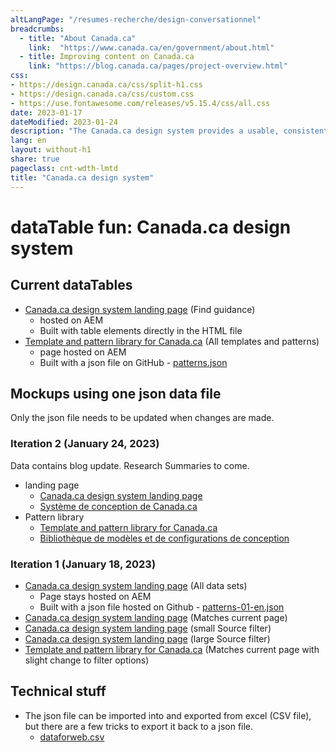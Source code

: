 ```yaml
---
altLangPage: "/resumes-recherche/design-conversationnel"
breadcrumbs:
  - title: "About Canada.ca"
    link:  "https://www.canada.ca/en/government/about.html"
  - title: Improving content on Canada.ca
    link: "https://blog.canada.ca/pages/project-overview.html"
css:
- https://design.canada.ca/css/split-h1.css
- https://design.canada.ca/css/custom.css
- https://use.fontawesome.com/releases/v5.15.4/css/all.css
date: 2023-01-17
dateModified: 2023-01-24
description: "The Canada.ca design system provides a usable, consistent and trustworthy online experience for people who access Government of Canada digital services."
lang: en
layout: without-h1
share: true
pageclass: cnt-wdth-lmtd
title: "Canada.ca design system"
---
```

<h1 property="name" id="wb-cont" dir="ltr"><span class="stacked"><span>dataTable fun</span>: <span>Canada.ca design system</span></span></h1>
<h2>Current dataTables</h2>
<ul>
   <li>
      <a href="https://www.canada.ca/en/government/about/design-system.html">Canada.ca design system landing page</a> (Find guidance)
      <ul>
         <li>hosted on AEM</li>
         <li>Built with table elements directly in the HTML file</li>
      </ul>
   </li>
   <li>
      <a href="https://www.canada.ca/en/government/about/design-system/pattern-library.html">Template and pattern library for Canada.ca</a> (All templates and patterns)
      <ul>
         <li>page hosted on AEM</li>
         <li>Built with a json file on GitHub - <a href="https://design.canada.ca/ajax/patterns.json">patterns.json</a></li>
      </ul>
   </li>
</ul>
<h2>Mockups using one json data file</h2>
<p>Only the json file needs to be updated when changes are made.</p>
<h3>Iteration 2 (January 24, 2023)</h3>
<p>Data contains blog update.  Research Summaries to come.</p>
<ul>
  <li>landing page
<ul>
 <li><a href="https://prycrane.github.io/experimental/prycrane/datatables/datatables-09-en.html">Canada.ca design system landing page</a></li>
 <li><a href="https://prycrane.github.io/experimental/prycrane/datatables/datatables-09-fr.html">Système de conception de Canada.ca</a></li>
    </ul></li>
  <li>Pattern library
<ul>
 <li><a href="https://prycrane.github.io/experimental/prycrane/datatables/datatables-09-en.html">Template and pattern library for Canada.ca</a></li>
 <li><a href="https://prycrane.github.io/experimental/prycrane/datatables/datatables-09-fr.html">Bibliothèque de modèles et de configurations de conception</a></li>
    </ul></li>
  </ul>
<h3>Iteration 1  (January 18, 2023)</h3>
<ul>
   <li>
      <a href="https://prycrane.github.io/experimental/prycrane/datatables/datatables-02-en.html">Canada.ca design system landing page</a> (All data sets)
      <ul>
         <li>Page stays hosted on AEM</li>
         <li>Built with a json file hosted on Github - <a href="https://design.canada.ca/ajax/patterns-01-en.json">patterns-01-en.json</a></li>
      </ul>
   </li>
   <li>
      <a href="https://prycrane.github.io/experimental/prycrane/datatables/datatables-06-en.html">Canada.ca design system landing page</a> (Matches current page)
   </li>
   <li>
      <a href="https://prycrane.github.io/experimental/prycrane/datatables/datatables-07-en.html">Canada.ca design system landing page</a> (small Source filter)
   </li>
   <li>
      <a href="https://prycrane.github.io/experimental/prycrane/datatables/datatables-09-en.html">Canada.ca design system landing page</a> (large Source filter)
   </li>
   <li>
      <a href="https://prycrane.github.io/experimental/prycrane/datatables/datatables-05-en.html">Template and pattern library for Canada.ca</a> (Matches current page with slight change to filter options)
   </li>  
</ul>
<h2>Technical stuff</h2>
<ul>
   <li>
      The json file can be imported into and exported from excel (CSV file), but there are a few tricks to export it back to a json file.
      <ul>
         <li><a href="https://github.com/prycrane/experimental/tree/master/prycrane/datatables/files">dataforweb.csv</a></li>
      </ul>
   </li>
</ul>

